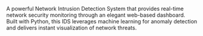 A powerful Network Intrusion Detection System that provides real-time network security monitoring through an elegant web-based dashboard. Built with Python, this IDS leverages machine learning for anomaly detection and delivers instant visualization of network threats.
